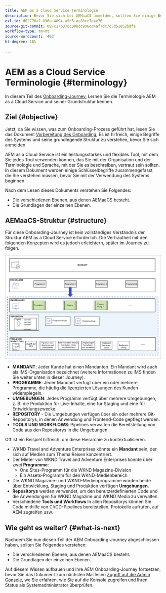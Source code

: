 ```yaml
---
title: AEM as a Cloud Service Terminologie
description: Bevor Sie sich bei AEMaaCS anmelden, sollten Sie einige Begriffe des Systems und seiner grundlegenden Struktur kennen.
exl-id: d02776a7-836a-4894-a5d5-ae88cc7e4e76
source-git-commit: 097c17b37cc308dc906cd4af7dc7c5d51862bdfa
workflow-type: tm+mt
source-wordcount: '463'
ht-degree: 18%

---
```


# AEM as a Cloud Service Terminologie {#terminology}

In diesem Teil des [Onboarding-Journey,](overview.md) Lernen Sie die Terminologie AEM as a Cloud Service und seiner Grundstruktur kennen.

## Ziel {#objective}

Jetzt, da Sie wissen, was zum Onboarding-Prozess geführt hat, lesen Sie das Dokument [Vorbereitung des Onboarding,](preparation.md) Es ist hilfreich, einige Begriffe des Systems und seine grundlegende Struktur zu verstehen, bevor Sie sich anmelden.

AEM as a Cloud Service ist ein leistungsstarkes und flexibles Tool, mit dem Sie jedes Tool verwenden können, das Sie mit der Organisation und der Terminologie und Sprache, mit der Sie es beschreiben, vertraut sein sollten. In diesem Dokument werden einige Schlüsselbegriffe zusammengefasst, die Sie verstehen müssen, bevor Sie mit der Verwendung des Systems beginnen.

Nach dem Lesen dieses Dokuments verstehen Sie Folgendes:

* Die verschiedenen Ebenen, aus denen AEMaaCS besteht.
* Die Grundlagen der einzelnen Ebenen.

## AEMaaCS-Struktur {#structure}

Für diese Onboarding-Journey ist kein vollständiges Verständnis der Struktur AEM as a Cloud Service erforderlich. Die Vertrautheit mit den folgenden Konzepten wird es jedoch erleichtern, später im Journey zu folgen.

![Cloud Manager-Struktur](/help/journey-sites/quick-site/assets/cloud-manager-structure.png)

* **MANDANT**: Jeder Kunde hat einen Mandanten. Ein Mandant wird auch als IMS-Organisation bezeichnet (weitere Informationen zu IMS finden Sie weiter unten in dieser Journey).
* **PROGRAMME**: Jeder Mandant verfügt über ein oder mehrere Programme, die häufig die lizenzierten Lösungen des Kunden widerspiegeln.
* **UMGEBUNGEN**: Jedes Programm verfügt über mehrere Umgebungen, z. B. die Produktion für Live-Inhalte, eine für Staging und eine für Entwicklungszwecke.
* **REPOSITORY** - Die Umgebungen verfügen über ein oder mehrere Git-Repositorys, in denen Anwendung und Frontend-Code gepflegt werden.
* **TOOLS UND WORKFLOWS**: Pipelines verwalten die Bereitstellung von Code aus den Repositorys in die Umgebungen.

Oft ist ein Beispiel hilfreich, um diese Hierarchie zu kontextualisieren.

* WKND Travel and Adventure Enterprises könnte ein **Mandant** sein, der sich auf Medien zum Thema Reisen konzentriert.
* Der Mieter von WKND Travel and Adventure Enterprises könnte über zwei **Programme**:
   * One Sites-Programm für die WKND Magazine-Division
   * Ein Assets-Programm für den WKND-Medienbereich
* Die WKND Magazine- und WKND-Medienprogramme würden beide über Entwicklung, Staging und Produktion verfügen **Umgebungen**.
* **Repositorys** werden verwendet, um den benutzerdefinierten Code und die Anwendungen für WKND Magazine und WKND Media zu verwalten.
* Verschiedene **Tools und Workflows** In allen Repositorys können Sie Code mithilfe von CI/CD-Pipelines bereitstellen, Protokolle aufrufen, auf AEM zugreifen usw.

## Wie geht es weiter? {#what-is-next}

Nachdem Sie nun diesen Teil der AEM Onboarding-Journey abgeschlossen haben, sollten Sie Folgendes verstehen:

* Die verschiedenen Ebenen, aus denen AEMaaCS besteht.
* Die Grundlagen der einzelnen Ebenen.

Auf diesem Wissen aufbauen und Ihre AEM Onboarding-Journey fortsetzen, bevor Sie das Dokument zum nächsten Mal lesen [Zugriff auf die Admin Console](admin-console.md), wo Sie erfahren, wie Sie auf die Konsole zugreifen und Ihren Status als Systemadministrator überprüfen.
